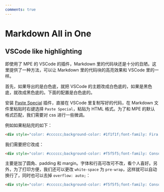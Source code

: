 ```yaml
---
comments: true
---
```

# Markdown All in One

## VSCode like highlighting

即使用了 MPE 的 VSCode 的插件，Markdown 里的代码块还是十分的丑陋。这里提供了一种方法，可以让 Markdown 里的代码块的高亮效果和 VSCode 里的一样。

首先，如果导出的是白色底，就把 VSCode 的主题改成白色底的，如果是黑色底，就改成黑色底的。下面的配置是白色底的。

安装 [Paste Special](https://marketplace.visualstudio.com/items?itemName=d3v.pastespecial) 插件，直接在 VSCode 里复制写好的代码，在 Markdown 文件里粘贴时右键选择 `Paste Special`，粘贴为 HTML 格式。为了和 MPE 的默认格式匹配，我们需要对 css 进行一些微调。

例如如果粘贴完的如下：

```html
<div style="color: #cccccc;background-color: #1f1f1f;font-family: Fira Code Retina, 思源黑体 HW, Consolas, 'Courier New', monospace, Consolas, 'Courier New', monospace;font-weight: normal;font-size: 14px;line-height: 19px;white-space: pre;">...</div>
```

我们需要把它改成：

```html
<div style="color: #cccccc;background-color: #f5f5f5;font-family: Consolas, 'Courier New', monospace, Consolas, 'Courier New', monospace;font-weight: normal;font-size: 14px;line-height: 1.4;white-space: pre;border-radius: 3px;padding: .8em;margin-top: 0;margin-bottom: 16px;overflow: auto;">...</div>
```

主要是加了圆角、padding 和 margin。字体和行高可改可不改，看个人喜好。另外，为了打印方便，我们还可以更改 `white-space` 为 `pre-wrap`，这样就可以自动换行了，同时也可以去掉 `overflow: auto;`：

```html
<div style="color: #cccccc;background-color: #f5f5f5;font-family: Consolas, 'Courier New', monospace, Consolas, 'Courier New', monospace;font-weight: normal;font-size: 14px;line-height: 1.4;white-space: pre-wrap;border-radius: 3px;padding: .8em;margin-top: 0;margin-bottom: 16px;">...</div>
```